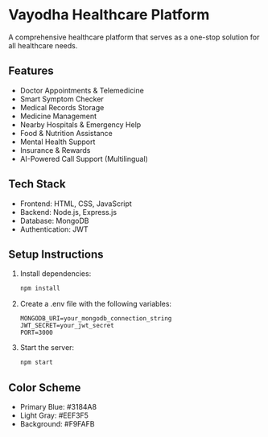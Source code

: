 # Vayodha Healthcare Platform

A comprehensive healthcare platform that serves as a one-stop solution for all healthcare needs.

## Features

- Doctor Appointments & Telemedicine
- Smart Symptom Checker
- Medical Records Storage
- Medicine Management
- Nearby Hospitals & Emergency Help
- Food & Nutrition Assistance
- Mental Health Support
- Insurance & Rewards
- AI-Powered Call Support (Multilingual)

## Tech Stack

- Frontend: HTML, CSS, JavaScript
- Backend: Node.js, Express.js
- Database: MongoDB
- Authentication: JWT

## Setup Instructions

1. Install dependencies:
   ```bash
   npm install
   ```

2. Create a .env file with the following variables:
   ```
   MONGODB_URI=your_mongodb_connection_string
   JWT_SECRET=your_jwt_secret
   PORT=3000
   ```

3. Start the server:
   ```bash
   npm start
   ```

## Color Scheme

- Primary Blue: #3184A8
- Light Gray: #EEF3F5
- Background: #F9FAFB 